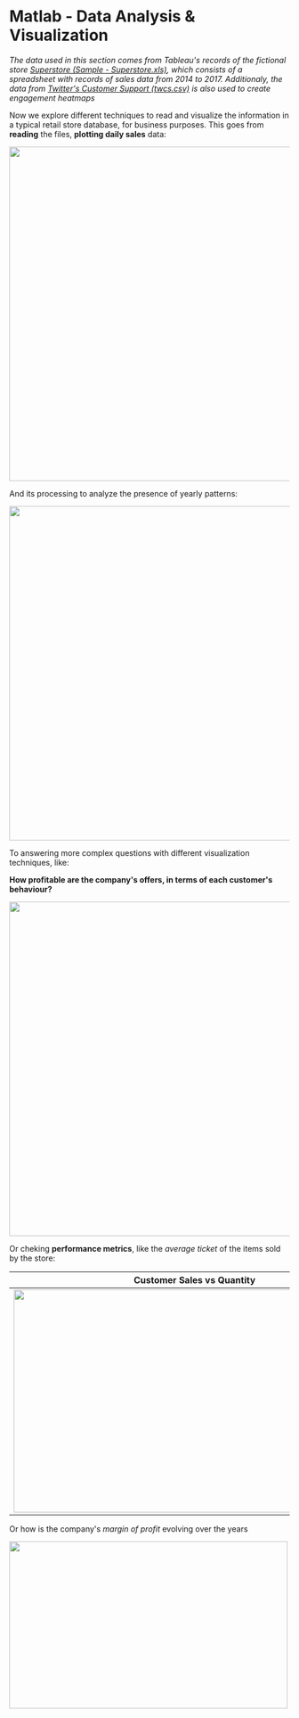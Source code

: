 # Matlab - Data Analysis & Visualization
*The data used in this section comes from Tableau's records of the fictional store [Superstore (Sample - Superstore.xls)](https://community.tableau.com/s/question/0D54T00000CWeX8SAL/sample-superstore-sales-excelxls), which consists of a spreadsheet with records of sales data from 2014 to 2017. Additionaly, the data from [Twitter's Customer Support (twcs.csv)](https://www.kaggle.com/thoughtvector/customer-support-on-twitter) is also used to create engagement heatmaps*

Now we explore different techniques to read and visualize the information in a typical retail store database, for business purposes.
This goes from **reading** the files, **plotting daily sales** data:

<img src="https://github.com/MystoganX/MATLAB-Data-Analysis/blob/master/Figures/DailySales.png" width="800" height="600" />

And its processing to analyze the presence of yearly patterns: 

<img src="https://github.com/MystoganX/MATLAB-Data-Analysis/blob/master/Figures/YearlySales.png" width="800" height="600" />

To answering more complex questions with different visualization techniques, like:

**How profitable are the company's offers, in terms of each customer's behaviour?**

<img src="https://github.com/MystoganX/MATLAB-Data-Analysis/blob/master/Figures/CustomerSalesVsProfit_small.png" width="800" height="600" />

Or cheking **performance metrics**, like the *average ticket* of the items sold by the store:

Customer Sales vs Quantity |  Average Ticket 
:-------------------------:|:-------------------------:
<img src="https://github.com/MystoganX/MATLAB-Data-Analysis/blob/master/Figures/CustomerSalesVsQuantity_small.png" width="650" height="400" />  |  <img src="https://github.com/MystoganX/MATLAB-Data-Analysis/blob/master/Figures/AverageTicket_small.png" width="650" height="400" />

Or how is the company's *margin of profit* evolving over the years 

<img src="https://github.com/MystoganX/MATLAB-Data-Analysis/blob/master/Figures/ProfitVsCost.png" width="500" height="300"/>
